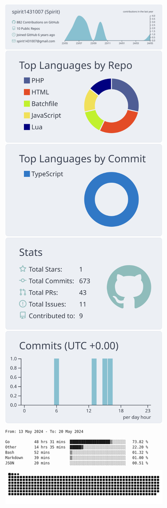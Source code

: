 [![](https://raw.githubusercontent.com/spirit1431007/spirit1431007/master/profile-summary-card-output/nord_bright/0-profile-details.svg)](https://git.io/spiritx)
[![](https://raw.githubusercontent.com/spirit1431007/spirit1431007/master/profile-summary-card-output/nord_bright/1-repos-per-language.svg)](https://git.io/spiritx) [![](https://raw.githubusercontent.com/spirit1431007/spirit1431007/master/profile-summary-card-output/nord_bright/2-most-commit-language.svg)](https://git.io/spiritx)
[![](https://raw.githubusercontent.com/spirit1431007/spirit1431007/master/profile-summary-card-output/nord_bright/3-stats.svg)](https://git.io/spiritx) [![](https://raw.githubusercontent.com/spirit1431007/spirit1431007/master/profile-summary-card-output/nord_bright/4-productive-time.svg)](https://git.io/spiritx)

<!--START_SECTION:waka-->

```txt
From: 13 May 2024 - To: 20 May 2024

Go           48 hrs 31 mins  ██████████████████▒░░░░░░   73.82 %
Other        14 hrs 35 mins  █████▓░░░░░░░░░░░░░░░░░░░   22.20 %
Bash         52 mins         ▒░░░░░░░░░░░░░░░░░░░░░░░░   01.32 %
Markdown     39 mins         ▒░░░░░░░░░░░░░░░░░░░░░░░░   01.00 %
JSON         20 mins         ░░░░░░░░░░░░░░░░░░░░░░░░░   00.51 %
```

<!--END_SECTION:waka-->

![contribution](https://github.com/spirit1431007/spirit1431007/blob/output/github-contribution-grid-snake.svg)
